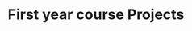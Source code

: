 ---
layout: project_cat
title: First year course Projects
nav_order: '12'
permalink: /1yp/
has_children: true
code: 1yp
type: COURSE
parent: Home
has_toc: true
search_exclude: true
default_thumb_image: /data/categories/1yp/thumbnail.jpg
description: First year course projects designed and implemented by 3rd year Computer
  Engineering Students as part of coursework. These projects contain modern embedded
  hardware and software, cloud-deployed web back-end/front-end software and modern
  networking and communication for integration
---